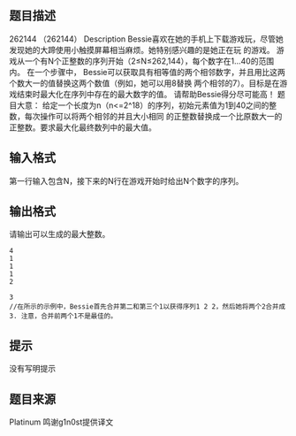 


## 题目描述
262144 （262144）
Description
Bessie喜欢在她的手机上下载游戏玩，尽管她发现她的大蹄使用小触摸屏幕相当麻烦。她特别感兴趣的是她正在玩
的游戏。 游戏从一个有N个正整数的序列开始（2≤N≤262,144），每个数字在1...40的范围内。 在一个步骤中，
Bessie可以获取具有相等值的两个相邻数字，并且用比这两个数大一的值替换这两个数值（例如，她可以用8替换
两个相邻的7）。目标是在游戏结束时最大化在序列中存在的最大数字的值。 请帮助Bessie得分尽可能高！
题目大意：
给定一个长度为n（n<=2^18）的序列，初始元素值为1到40之间的整数，每次操作可以将两个相邻的并且大小相同
的正整数替换成一个比原数大一的正整数。要求最大化最终数列中的最大值。
## 输入格式
第一行输入包含N，接下来的N行在游戏开始时给出N个数字的序列。
## 输出格式
请输出可以生成的最大整数。

```input1
4
1
1
1
2

```
```output1
3
//在所示的示例中，Bessie首先合并第二和第三个1以获得序列1 2 2，然后她将两个2合并成3. 注意，合并前两个1不是最佳的。
```

## 提示
没有写明提示
## 题目来源
Platinum 鸣谢g1n0st提供译文


